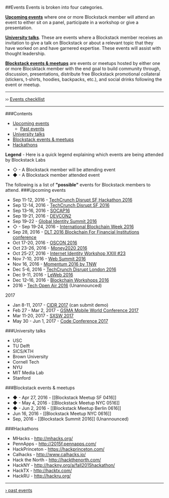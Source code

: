 ##Events
Events is broken into four categories. 

**[Upcoming events](#upcoming-events)** where one or more Blockstack member will attend an event to either sit on a panel, participate in a workshop or give a presentation. 

**[University talks](#university-talks)**. These are events where a Blockstack member receives an invitation to give a talk on Blockstack or about a relevant topic that they have worked on and have garnered expertise. These events will assist with thought leadership.

**[Blockstack events & meetups](#blockstack-events--meetups)** are events or meetups hosted by either one or more Blocsktack member with the end goal to build community through, discussion, presentations, distribute free Blockstack promotional collateral (stickers, t-shirts, hoodies, backpacks, etc.), and social drinks following the event or meetup.

***
›› [Events checkllist](events-checklist.md)
***

###Contents
* [Upcoming events](#upcoming-events)
  * [Past events](past-events.md)
* [University talks](#university-talks)
* [Blockstack events & meetups](#blockstack-events--meetups)
* [Hackathons](#hackathons)

**Legend** - Here is a quick legend explaining which events are being attended by Blockstack Labs
* ◇ - A Blockstack member will be attending event
* ◆ - A Blockstack member attended event

The following is a list of **"possible"** events for Blockstack members to attend.
###Upcoming events
* Sep 11-12, 2016 - [TechCrunch Disrupt SF Hackathon 2016](http://techcrunch.com/event-info/disrupt-sf-2016/disrupt-sf-hackathon-2016/)
* Sep 12-14, 2016 - [TechCrunch Disrupt SF 2016](http://techcrunch.com/event-info/disrupt-sf-2016/)
* Sep 13–16, 2016 - [SOCAP16](http://socialcapitalmarkets.net/)
* Sep 19-21, 2016 - [DEVCON2](https://ethereumfoundation.org/devcon/)
* Sep 19–22 - [Global Identity Summit 2016](http://events.afcea.org/GlobalID16/Public/MainHall.aspx?ID=57390&sortMenu=101000)
* ◇ - Sep 19-24, 2016 - [International Blockchain Week 2016](https://blog.ethereum.org/2016/04/05/devcon2-and-blockchain-summit-shanghai-september2016/)
* Sep 28, 2016 - [DLT 2016 Blockchain For Financial Institutions conference](http://www.imn.org/investment-management/conference/DLT2016-Blockchain-Financial-Institutions/)
* Oct 17-20, 2016 - [OSCON 2016](http://conferences.oreilly.com/oscon/)
* Oct 23-26, 2016 - [Money2020 2016](http://www.money2020.com/)
* Oct 25-27, 2016 - [Internet Identity Workshop XXIII #23](http://www.internetidentityworkshop.com/)
* Nov 7-10, 2016 - [Web Summit 2016](https://websummit.net/)
* Nov 16, 2016 - [Momentum 2016 by TNW](http://thenextweb.com/momentum/)
* Dec 5-6, 2016 - [TechCrunch Disrupt London 2016](http://techcrunch.com/event-info/disrupt-london-2016/)
* Dec 9-11, 2016 - [LeWeb 2016](http://paris.leweb.co/)
* Dec 12–16, 2016 - [Blockchain Workshops 2016](http://blockchainworkshops.org)
* 2016 - [Tech Open Air 2016](http://techopenair.la/) (Unannounced)

2017
* Jan 8-11, 2017 - [CIDR 2017](http://cidrdb.org/cidr2017/cfp.html) (can submit demo)
* Feb 27 - Mar 2, 2017 - [GSMA Mobile World Conference 2017](https://www.mobileworldcongress.com/)
* Mar 11-20, 2017 - [SXSW 2017](http://www.sxsw.com/)
* May 30 - Jun 1, 2017 - [Code Conference 2017](https://events.recode.net/events/code-conference-2017/)

###University talks
* USC
* TU Delft
* SICS/KTH
* Brown University
* Cornell Tech
* NYU
* MIT Media Lab
* Stanford

###Blockstack events & meetups
* ◆ - Apr 27, 2016 - [[Blockstack Meetup SF 0416]]
* ◆ - May 4, 2016 - [[Blockstack Meetup NYC 0516]]
* ◆ - Jun 2, 2016 - [[Blockstack Meetup Berlin 0616]]
* Jun 16, 2016 - [[Blockstack Meetup NYC 0616]]
* Sep, 2016 - [[Blockstack Summit 2016]] (Unannounced)

###Hackathons
* MHacks - http://mhacks.org/
* PennApps - http://2015f.pennapps.com/
* HackPrinceton - https://hackprinceton.com/
* Calhacks - http://www.calhacks.io/
* Hack the North - http://hackthenorth.com/
* HackNY - http://hackny.org/a/fall2015hackathon/
* HackTX - http://hacktx.com/
* HackRU - http://hackru.org/

***

[› past events](past-events.md)
